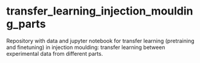 # transfer_learning_injection_moulding_parts
Repository with data and jupyter notebook for transfer learning (pretraining and finetuning) in injection moulding: transfer learning between experimental data from different parts. 
